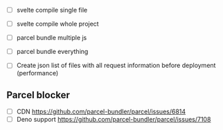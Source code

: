 
- [ ] svelte compile single file
- [ ] svelte compile whole project
- [ ] parcel bundle multiple js
- [ ] parcel bundle everything
- [ ] Create json list of files with all request information before deployment (performance)


## Parcel blocker

- [ ] CDN https://github.com/parcel-bundler/parcel/issues/6814
- [ ] Deno support https://github.com/parcel-bundler/parcel/issues/7108